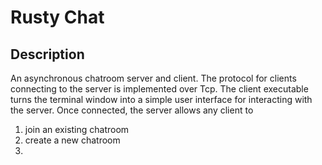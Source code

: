 # Rusty Chat
## Description
An asynchronous chatroom server and client. The protocol for clients connecting to the server is implemented over Tcp. 
The client executable turns the terminal window into a simple user interface for interacting with the server. Once connected,
the server allows any client to
1. join an existing chatroom
2. create a new chatroom
3. 
